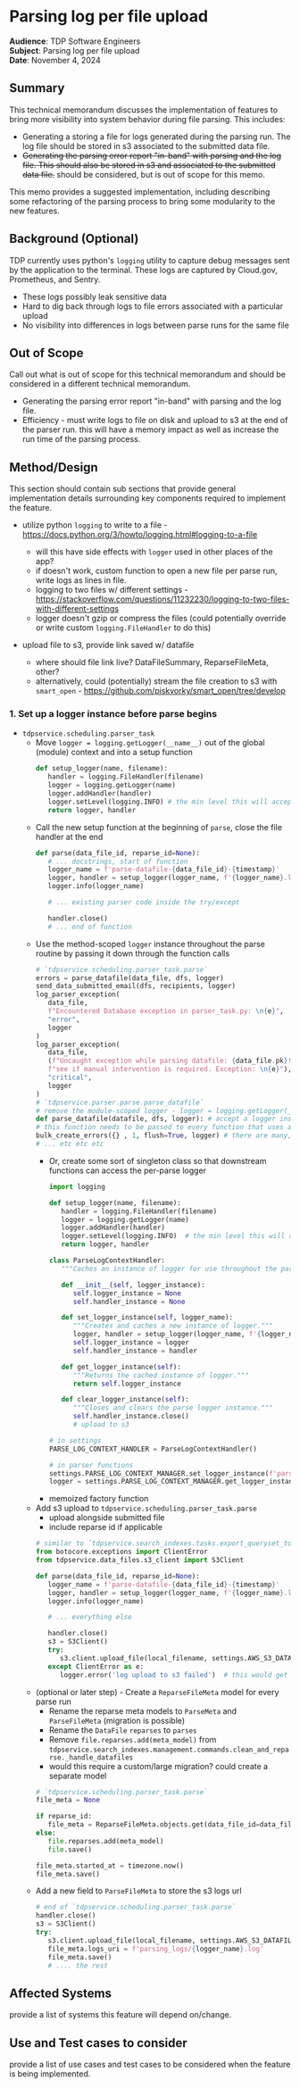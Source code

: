 # Parsing log per file upload

**Audience**: TDP Software Engineers <br>
**Subject**:  Parsing log per file upload <br>
**Date**:     November 4, 2024 <br>

## Summary
This technical memorandum discusses the implementation of features to bring more visibility into system behavior during file parsing. This includes:
* Generating a storing a file for logs generated during the parsing run. The log file should be stored in s3 associated to the submitted data file.
* ~~Generating the parsing error report "in-band" with parsing and the log file. This should also be stored in s3 and associated to the submitted data file.~~ should be considered, but is out of scope for this memo.

This memo provides a suggested implementation, including describing some refactoring of the parsing process to bring some modularity to the new features.

## Background (Optional)
TDP currently uses python's `logging` utility to capture debug messages sent by the application to the terminal. These logs are captured by Cloud.gov, Prometheus, and Sentry.

* These logs possibly leak sensitive data
* Hard to dig back through logs to file errors associated with a particular upload
* No visibility into differences in logs between parse runs for the same file

## Out of Scope
Call out what is out of scope for this technical memorandum and should be considered in a different technical memorandum.
* Generating the parsing error report "in-band" with parsing and the log file.
* Efficiency - must write logs to file on disk and upload to s3 at the end of the parser run. this will have a memory impact as well as increase the run time of the parsing process.

## Method/Design
This section should contain sub sections that provide general implementation details surrounding key components required to implement the feature.

* utilize python `logging` to write to a file - https://docs.python.org/3/howto/logging.html#logging-to-a-file
   * will this have side effects with `logger` used in other places of the app?
   * if doesn't work, custom function to open a new file per parse run, write logs as lines in file.
   - logging to two files w/ different settings - https://stackoverflow.com/questions/11232230/logging-to-two-files-with-different-settings
   * logger doesn't gzip or compress the files (could potentially override or write custom `logging.FileHandler` to do this)

* upload file to s3, provide link saved w/ datafile
   * where should file link live? DataFileSummary, ReparseFileMeta, other?
   * alternatively, could (potentially) stream the file creation to s3 with `smart_open` - https://github.com/piskvorky/smart_open/tree/develop

### 1. Set up a logger instance before parse begins

* `tdpservice.scheduling.parser_task`
   * Move `logger = logging.getLogger(__name__)` out of the global (module) context and into a setup function
      ```python
      def setup_logger(name, filename):
         handler = logging.FileHandler(filename)
         logger = logging.getLogger(name)
         logger.addHandler(handler)
         logger.setLevel(logging.INFO) # the min level this will accept logs at
         return logger, handler
      ```
   * Call the new setup function at the beginning of `parse`, close the file handler at the end
      ```python
      def parse(data_file_id, reparse_id=None):
         # ... docstrings, start of function
         logger_name = f'parse-datafile-{data_file_id}-{timestamp}'
         logger, handler = setup_logger(logger_name, f'{logger_name}.log')
         logger.info(logger_name)

         # ... existing parser code inside the try/except

         handler.close()
         # ... end of function
      ```
   * Use the method-scoped `logger` instance throughout the parse routine by passing it down through the function calls
      ```python
      # `tdpservice.scheduling.parser_task.parse`
      errors = parse_datafile(data_file, dfs, logger)
      send_data_submitted_email(dfs, recipients, logger)
      log_parser_exception(
         data_file,
         f"Encountered Database exception in parser_task.py: \n{e}",
         "error",
         logger
      )
      log_parser_exception(
         data_file,
         (f"Uncaught exception while parsing datafile: {data_file.pk}! Please review the logs to "
         f"see if manual intervention is required. Exception: \n{e}"),
         "critical",
         logger
      )
      # `tdpservice.parser.parse.parse_datafile`
      # remove the module-scoped logger - logger = logging.getLogger(__name__)
      def parse_datafile(datafile, dfs, logger): # accept a logger instance in the function params
      # this function needs to be passed to every function that uses a logger
      bulk_create_errors({} , 1, flush=True, logger) # there are many, many of these
      # ... etc etc etc
      ```
      * Or, create some sort of singleton class so that downstream functions can access the per-parse logger
         ```python
         import logging

         def setup_logger(name, filename):
            handler = logging.FileHandler(filename)
            logger = logging.getLogger(name)
            logger.addHandler(handler)
            logger.setLevel(logging.INFO)  # the min level this will accept logs at
            return logger, handler

         class ParseLogContextHandler:
            """Caches an instance of logger for use throughout the parse routine."""

            def __init__(self, logger_instance):
               self.logger_instance = None
               self.handler_instance = None

            def set_logger_instance(self, logger_name):
               """Creates and caches a new instance of logger."""
               logger, handler = setup_logger(logger_name, f'{logger_name}.log')
               self.logger_instance = logger
               self.handler_instance = handler

            def get_logger_instance(self):
               """Returns the cached instance of logger."""
               return self.logger_instance

            def clear_logger_instance(self):
               """Closes and clears the parse logger instance."""
               self.handler_instance.close()
               # upload to s3

         # in settings
         PARSE_LOG_CONTEXT_HANDLER = ParseLogContextHandler()

         # in parser functions
         settings.PARSE_LOG_CONTEXT_MANAGER.set_logger_instance(f'parse-log-{data_file_id}')
         logger = settings.PARSE_LOG_CONTEXT_MANAGER.get_logger_instance()
         ```
      * memoized factory function
   * Add s3 upload to `tdpservice.scheduling.parser_task.parse`
      * upload alongside submitted file
      * include reparse id if applicable
      ```python
      # similar to `tdpservice.search_indexes.tasks.export_queryset_to_s3_csv`
      from botocore.exceptions import ClientError
      from tdpservice.data_files.s3_client import S3Client

      def parse(data_file_id, reparse_id=None):
         logger_name = f'parse-datafile-{data_file_id}-{timestamp}'
         logger, handler = setup_logger(logger_name, f'{logger_name}.log')
         logger.info(logger_name)

         # ... everything else

         handler.close()
         s3 = S3Client()
         try:
            s3.client.upload_file(local_filename, settings.AWS_S3_DATAFILES_BUCKET_NAME, f'parsing_logs/{logger_name}.log')
         except ClientError as e:
            logger.error('log upload to s3 failed')  # this would get logged to the file unless a new logger instance is created. should also create LogEntry here.
      ```
   * (optional or later step) - Create a `ReparseFileMeta` model for every parse run
      * Rename the reparse meta models to `ParseMeta` and `ParseFileMeta` (migration is possible)
      * Rename the `DataFile` `reparses` to `parses`
      * Remove `file.reparses.add(meta_model)` from `tdpservice.search_indexes.management.commands.clean_and_reparse._handle_datafiles`
      * would this require a custom/large migration? could create a separate model
      ```python
      # `tdpservice.scheduling.parser_task.parse`
      file_meta = None

      if reparse_id:
         file_meta = ReparseFileMeta.objects.get(data_file_id=data_file_id, reparse_meta_id=reparse_id)
      else:
         file.reparses.add(meta_model)
         file.save()

      file_meta.started_at = timezone.now()
      file_meta.save()
      ```
   * Add a new field to `ParseFileMeta` to store the s3 logs url
      ```python
      # end of `tdpservice.scheduling.parser_task.parse`
      handler.close()
      s3 = S3Client()
      try:
         s3.client.upload_file(local_filename, settings.AWS_S3_DATAFILES_BUCKET_NAME, f'parsing_logs/{logger_name}.log')
         file_meta.logs_uri = f'parsing_logs/{logger_name}.log'
         file_meta.save()
         # .... the rest
      ```

## Affected Systems
provide a list of systems this feature will depend on/change.

## Use and Test cases to consider
provide a list of use cases and test cases to be considered when the feature is being implemented.
